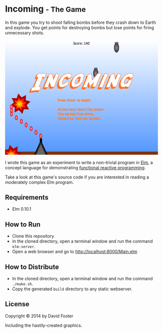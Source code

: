 # Incoming <small>- The Game</small>

In this game you try to shoot falling bombs before they crash down to Earth and explode. You get points for destroying bombs but lose points for firing unnecessary shots.

![Screenshot of the "Incoming" game](screenshot.png)

I wrote this game as an experiment to write a non-trivial program in [Elm], a concept language for demonstrating [functional reactive programming].

Take a look at this game's source code if you are interested in reading a moderately complex Elm program.

[Elm]: http://elm-lang.org/
[functional reactive programming]: http://elm-lang.org/learn/What-is-FRP.elm

## Requirements

* Elm 0.10.1

## How to Run

* Clone this repository.
* In the cloned directory, open a terminal window and run the command `elm-server`.
* Open a web browser and go to <http://localhost:8000/Main.elm>

## How to Distribute

* In the cloned directory, open a terminal window and run the command `./make.sh`.
* Copy the generated `build` directory to any static webserver.

## License

Copyright &copy; 2014 by David Foster

Including the hastily-created graphics.